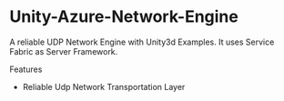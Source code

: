# Unity-Azure-Network-Engine
A reliable UDP Network Engine with Unity3d Examples.
It uses Service Fabric as Server Framework.

Features

- Reliable Udp Network Transportation Layer

